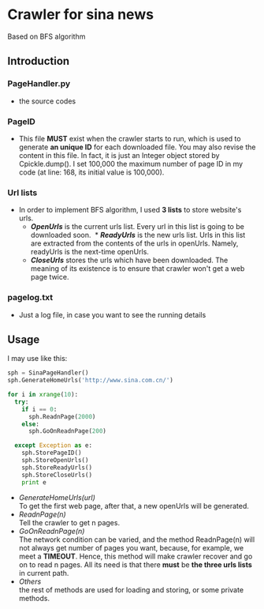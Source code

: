 # Crawler for sina news
Based on BFS algorithm

## Introduction
### PageHandler.py
* the source codes

### PageID
* This file **MUST** exist when the crawler starts to run, which is used to generate **an unique ID** for each downloaded file. You may also revise the content in this file. In fact, it is just an Integer object stored by Cpickle.dump(). I set 100,000 the maximum number of page ID in my code (at line: 168, its initial value is 100,000).

### Url lists
* In order to implement BFS algorithm, I used **3 lists** to store website's urls.
  * _**OpenUrls**_ is the current urls list. Every url in this list is going to be downloaded soon.
  * _**ReadyUrls**_ is the new urls list. Urls in this list are extracted from the contents of the urls in openUrls. Namely, readyUrls is the next-time openUrls.
  * _**CloseUrls**_ stores the urls which have been downloaded. The meaning of its existence is to ensure that crawler won't get a web page twice.

### pagelog.txt
* Just a log file, in case you want to see the running details

## Usage
I may use like this:
```python
sph = SinaPageHandler()
sph.GenerateHomeUrls('http://www.sina.com.cn/')

for i in xrange(10):
  try:
    if i == 0:
      sph.ReadnPage(2000)
    else:
      sph.GoOnReadnPage(200)

  except Exception as e:
    sph.StorePageID()
    sph.StoreOpenUrls()
    sph.StoreReadyUrls()
    sph.StoreCloseUrls()
    print e
```
* _GenerateHomeUrls(url)_<br>
To get the first web page, after that, a new openUrls will be generated.
* _ReadnPage(n)_<br>
Tell the crawler to get n pages.
* _GoOnReadnPage(n)_<br>
The network condition can be varied, and the method ReadnPage(n) will not always get number of pages you want, because, for example, we meet a **TIMEOUT**. Hence, this method will make crawler recover and go on to read n pages. All its need is that there **must** be **the three urls lists** in current path.
* _Others_<br>
the rest of methods are used for loading and storing, or some private methods.
